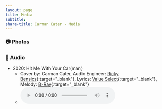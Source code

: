 ```yaml
---
layout: page
title: Media
subtitle: 
share-title: Carman Cater - Media
---
```


### :camera: Photos

### :microphone: Audio
- 2020: Hit Me With Your Car(man)  
    - Cover by: Carman Cater, Audio Engineer: [Ricky Bensics](https://www.linkedin.com/in/rickybensics/){:target="_blank"}, Lyrics: [Value Select](https://www.youtube.com/@ValueSelectTV){:target="_blank"}, Melody: [B-Ray](https://www.youtube.com/watch?v=k857d-_kbk0&t=0s){:target="_blank"}
    - <audio controls src="/assets/audio/hit me with your carman.mp3"></audio>